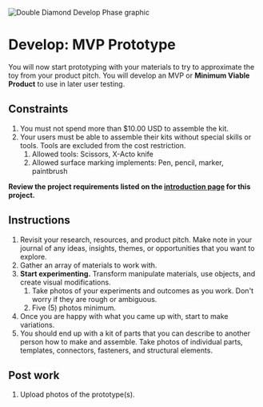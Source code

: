 ![Double Diamond Develop Phase graphic](/assets/dd-process-develop-1200px@2x.png)

# Develop: MVP Prototype

You will now start prototyping with your materials to try to approximate the toy from your product pitch. You will develop an MVP or **Minimum Viable Product** to use in later user testing.

## Constraints

1. You must not spend more than $10.00 USD to assemble the kit.
2. Your users must be able to assemble their kits without special skills or tools. Tools are excluded from the cost restriction.
   1. Allowed tools: Scissors, X-Acto knife
   2. Allowed surface marking implements: Pen, pencil, marker, paintbrush
   
**Review the project requirements listed on the [introduction page](/projects/open_design/open_design_project.md) for this project.**

## Instructions

1. Revisit your research, resources, and product pitch. Make note in your journal of any ideas, insights, themes, or opportunities that you want to explore.
2. Gather an array of materials to work with.
3. **Start experimenting.** Transform manipulate materials, use objects, and create visual modifications.
    1. Take photos of your experiments and outcomes as you work. Don't worry if they are rough or ambiguous.
    2. Five (5) photos minimum.
5. Once you are happy with what you came up with, start to make variations.
6. You should end up with a kit of parts that you can describe to another person how to make and assemble. Take photos of individual parts, templates, connectors, fasteners, and structural elements.

## Post work

1. Upload photos of the prototype(s).

